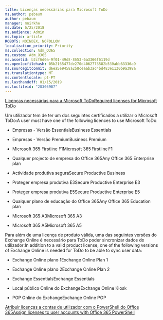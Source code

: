```yaml
---
title: Licenças necessárias para Microsoft ToDo
ms.author: pebaum
author: pebaum
manager: mnirkhe
ms.date: 6/25/2018
ms.audience: Admin
ms.topic: article
ROBOTS: NOINDEX, NOFOLLOW
localization_priority: Priority
ms.collection: Adm_O365
ms.custom: Adm_O365
ms.assetid: b2cf6d0a-9f01-49d8-8653-6a3366f6119d
ms.openlocfilehash: 05b2165477de270d4062773582b530abb63336a9
ms.sourcegitcommit: d6ea5e9458a2b8ceaab3ac4bd483e1130b9a398a
ms.translationtype: MT
ms.contentlocale: pt-PT
ms.lasthandoff: 01/15/2019
ms.locfileid: "28305907"
---
```

[<span data-ttu-id="6edb4-102">Licenças necessárias para a Microsoft ToDo</span><span class="sxs-lookup"><span data-stu-id="6edb4-102">Required licenses for Microsoft ToDo</span></span>](https://support.office.com/article/381e9d1b-c500-49b5-973e-890fd86528d7.aspx)
  
<span data-ttu-id="6edb4-103">Um utilizador tem de ter um dos seguintes certificados a utilizar o Microsoft ToDo:</span><span class="sxs-lookup"><span data-stu-id="6edb4-103">A user must have one of the following licences to use Microsoft ToDo:</span></span>
  
- <span data-ttu-id="6edb4-104">Empresas - Versão Essentials</span><span class="sxs-lookup"><span data-stu-id="6edb4-104">Business Essentials</span></span>
    
- <span data-ttu-id="6edb4-105">Empresas - Versão Premium</span><span class="sxs-lookup"><span data-stu-id="6edb4-105">Business Premium</span></span>
    
- <span data-ttu-id="6edb4-106">Microsoft 365 Firstline F1</span><span class="sxs-lookup"><span data-stu-id="6edb4-106">Microsoft 365 Firstline F1</span></span>
    
- <span data-ttu-id="6edb4-107">Qualquer projecto de empresa do Office 365</span><span class="sxs-lookup"><span data-stu-id="6edb4-107">Any Office 365 Enterprise plan</span></span>
    
- <span data-ttu-id="6edb4-108">Actividade produtiva segura</span><span class="sxs-lookup"><span data-stu-id="6edb4-108">Secure Productive Business</span></span>
    
- <span data-ttu-id="6edb4-109">Proteger empresa produtiva E3</span><span class="sxs-lookup"><span data-stu-id="6edb4-109">Secure Productive Enterprise E3</span></span>
    
- <span data-ttu-id="6edb4-110">Proteger empresa produtiva E5</span><span class="sxs-lookup"><span data-stu-id="6edb4-110">Secure Productive Enterprise E5</span></span>
    
- <span data-ttu-id="6edb4-111">Qualquer plano de educação do Office 365</span><span class="sxs-lookup"><span data-stu-id="6edb4-111">Any Office 365 Education plan</span></span>
    
- <span data-ttu-id="6edb4-112">Microsoft 365 A3</span><span class="sxs-lookup"><span data-stu-id="6edb4-112">Microsoft 365 A3</span></span>
    
- <span data-ttu-id="6edb4-113">Microsoft 365 A5</span><span class="sxs-lookup"><span data-stu-id="6edb4-113">Microsoft 365 A5</span></span>
    
<span data-ttu-id="6edb4-114">Para além de uma licença de produto válida, uma das seguintes versões do Exchange Online é necessário para ToDo poder sincronizar dados do utilizador:</span><span class="sxs-lookup"><span data-stu-id="6edb4-114">In addition to a valid product license, one of the following versions of Exchange Online is needed for ToDo to be able to sync user data:</span></span> 
  
- <span data-ttu-id="6edb4-115">Exchange Online plano 1</span><span class="sxs-lookup"><span data-stu-id="6edb4-115">Exchange Online Plan 1</span></span>
    
- <span data-ttu-id="6edb4-116">Exchange Online plano 2</span><span class="sxs-lookup"><span data-stu-id="6edb4-116">Exchange Online Plan 2</span></span>
    
- <span data-ttu-id="6edb4-117">Exchange Essentials</span><span class="sxs-lookup"><span data-stu-id="6edb4-117">Exchange Essentials</span></span>
    
- <span data-ttu-id="6edb4-118">Local público Online do Exchange</span><span class="sxs-lookup"><span data-stu-id="6edb4-118">Exchange Online Kiosk</span></span>
    
- <span data-ttu-id="6edb4-119">POP Online do Exchange</span><span class="sxs-lookup"><span data-stu-id="6edb4-119">Exchange Online POP</span></span>
    
[<span data-ttu-id="6edb4-120">Atribuir licenças a contas de utilizador com o PowerShell do Office 365</span><span class="sxs-lookup"><span data-stu-id="6edb4-120">Assign licenses to user accounts with Office 365 PowerShell</span></span>](https://docs.microsoft.com/en-us/office365/enterprise/powershell/assign-licenses-to-user-accounts-with-office-365-powershell )
  

